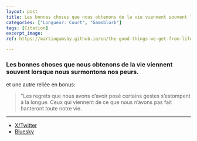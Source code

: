 ```yaml
---
layout: post
title: Les bonnes choses que nous obtenons de la vie viennent souvent lorsque nous surmontons nos peurs.
categories: ["Longueur: Court", "Gamsblurb"]
tags: [Citation]
excerpt_image: 
ref: https://martingamsby.github.io/en/the-good-things-we-get-from-life-often-come-when-we-overcome-our-fears

---
```


### **Les bonnes choses que nous obtenons de la vie viennent souvent lorsque nous surmontons nos peurs.**

et une autre reliée en bonus:

> "Les regrets que nous avons d’avoir posé certains gestes s’estompent à la longue. Ceux qui viennent de ce que nous n’avons pas fait hanteront toute notre vie.

---

- [X/Twitter](https://x.com/MartinGamsby/status/1847644355076427952)
- [Bluesky](https://bsky.app/profile/martin-gamsby.bsky.social/post/3l6uov6b6yd2q)

